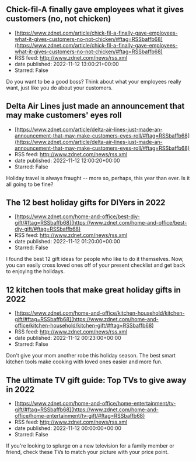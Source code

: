 ## Chick-fil-A finally gave employees what it gives customers (no, not chicken)
 - [https://www.zdnet.com/article/chick-fil-a-finally-gave-employees-what-it-gives-customers-no-not-chicken/#ftag=RSSbaffb68](https://www.zdnet.com/article/chick-fil-a-finally-gave-employees-what-it-gives-customers-no-not-chicken/#ftag=RSSbaffb68)
 - RSS feed: http://www.zdnet.com/news/rss.xml
 - date published: 2022-11-12 13:00:21+00:00
 - Starred: False

Do you want to be a good boss? Think about what your employees really want, just like you do about your customers.

## Delta Air Lines just made an announcement that may make customers' eyes roll
 - [https://www.zdnet.com/article/delta-air-lines-just-made-an-announcement-that-may-make-customers-eyes-roll/#ftag=RSSbaffb68](https://www.zdnet.com/article/delta-air-lines-just-made-an-announcement-that-may-make-customers-eyes-roll/#ftag=RSSbaffb68)
 - RSS feed: http://www.zdnet.com/news/rss.xml
 - date published: 2022-11-12 12:00:20+00:00
 - Starred: False

Holiday travel is always fraught -- more so, perhaps, this year than ever. Is it all going to be fine?

## The 12 best holiday gifts for DIYers in 2022
 - [https://www.zdnet.com/home-and-office/best-diy-gift/#ftag=RSSbaffb68](https://www.zdnet.com/home-and-office/best-diy-gift/#ftag=RSSbaffb68)
 - RSS feed: http://www.zdnet.com/news/rss.xml
 - date published: 2022-11-12 01:20:00+00:00
 - Starred: False

I found the best 12 gift ideas for people who like to do it themselves. Now, you can easily cross loved ones off of your present checklist and get back to enjoying the holidays.

## 12 kitchen tools that make great holiday gifts in 2022
 - [https://www.zdnet.com/home-and-office/kitchen-household/kitchen-gift/#ftag=RSSbaffb68](https://www.zdnet.com/home-and-office/kitchen-household/kitchen-gift/#ftag=RSSbaffb68)
 - RSS feed: http://www.zdnet.com/news/rss.xml
 - date published: 2022-11-12 00:23:00+00:00
 - Starred: False

Don't give your mom another robe this holiday season. The best smart kitchen tools make cooking with loved ones easier and more fun.

## The ultimate TV gift guide: Top TVs to give away in 2022
 - [https://www.zdnet.com/home-and-office/home-entertainment/tv-gift/#ftag=RSSbaffb68](https://www.zdnet.com/home-and-office/home-entertainment/tv-gift/#ftag=RSSbaffb68)
 - RSS feed: http://www.zdnet.com/news/rss.xml
 - date published: 2022-11-12 00:00:00+00:00
 - Starred: False

If you're looking to splurge on a new television for a family member or friend, check these TVs to match your picture with your price point.
